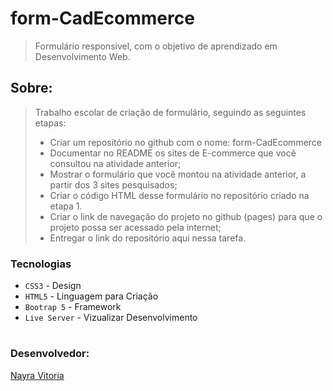 # form-CadEcommerce
>Formulário responsivel, com o objetivo de aprendizado em Desenvolvimento Web.
## Sobre:
>Trabalho escolar de criação de formulário, seguindo as seguintes etapas:
> - Criar um repositório no github com o nome: form-CadEcommerce
> - Documentar no README os sites de E-commerce que você consultou na atividade anterior;
> - Mostrar o formulário que você montou na atividade anterior, a partir dos 3 sites pesquisados;
> - Criar o código HTML desse formulário no repositório criado na etapa 1.
> - Criar o link de navegação do projeto no github (pages) para que o projeto possa ser acessado pela internet;
> - Entregar o link do repositório aqui nessa tarefa. 

### Tecnologias
* ``CSS3`` - Design
* ``HTML5`` - Linguagem para Criação
* ``Bootrap 5`` - Framework
* ``Live Server`` - Vizualizar Desenvolvimento
#
### Desenvolvedor:

<a href="https://github.com/nayravsantos/">Nayra Vitoria
 